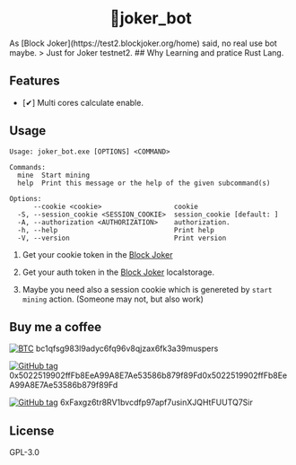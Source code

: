 <h1 align="center">
🤡joker_bot
</h1>
As [Block Joker](https://test2.blockjoker.org/home) said, no real use bot maybe.
> Just for Joker testnet2.
## Why
Learning and pratice Rust Lang.

## Features
- [✔] Multi cores calculate enable.

## Usage

```
Usage: joker_bot.exe [OPTIONS] <COMMAND>

Commands:
  mine  Start mining
  help  Print this message or the help of the given subcommand(s)

Options:
      --cookie <cookie>                  cookie
  -S, --session_cookie <SESSION_COOKIE>  session_cookie [default: ]
  -A, --authorization <AUTHORIZATION>    authorization.
  -h, --help                             Print help
  -V, --version                          Print version
```
1. Get your cookie token in the [Block Joker](https://test2.blockjoker.org/home)

2. Get your auth token in the [Block Joker](https://test2.blockjoker.org/home) localstorage.

3. Maybe you need also a session cookie which is genereted by `start mining` action. (Someone may not, but also work)

## Buy me a coffee

[![BTC](https://img.shields.io/badge/BTC-wallet-F7931A?logo=bitcoin)](https://btcscan.org/ "View BTC address") bc1qfsg983l9adyc6fq96v8qjzax6fk3a39muspers

[![GitHub tag](https://img.shields.io/badge/ETH-wallet-3C3C3D?logo=ethereum)](https://etherscan.io/ "View ETH address") 0x5022519902ffFb8EeA99A8E7Ae53586b879f89Fd0x5022519902ffFb8EeA99A8E7Ae53586b879f89Fd

[![GitHub tag](https://img.shields.io/badge/SOL-wallet-9945FF?logo=solana)](https://solscan.io/ "View SOL address") 6xFaxgz6tr8RV1bvcdfp97apf7usinXJQHtFUUTQ7Sir

## License
GPL-3.0
